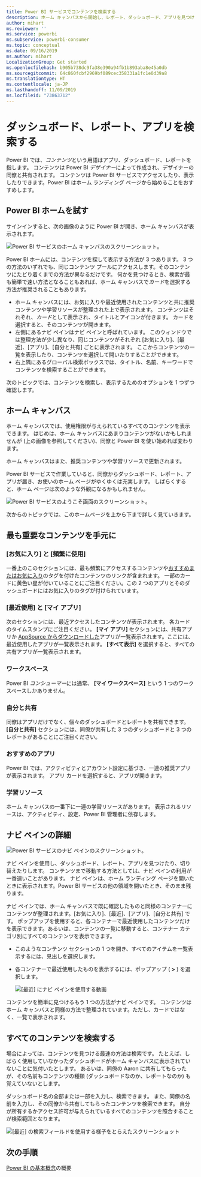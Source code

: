 ```yaml
---
title: Power BI サービスでコンテンツを検索する
description: ホーム キャンバスから開始し、レポート、ダッシュボード、アプリを見つけて開きます。
author: mihart
ms.reviewer: ''
ms.service: powerbi
ms.subservice: powerbi-consumer
ms.topic: conceptual
ms.date: 09/16/2019
ms.author: mihart
LocalizationGroup: Get started
ms.openlocfilehash: b905b738dc9fa38e390a94fb1b893aba8e45a0db
ms.sourcegitcommit: 64c860fcbf2969bf089cec358331a1fc1e0d39a8
ms.translationtype: HT
ms.contentlocale: ja-JP
ms.lasthandoff: 11/09/2019
ms.locfileid: "73863712"
---
```

# <a name="find-your-dashboards-reports-and-apps"></a>ダッシュボード、レポート、アプリを検索する
Power BI では、*コンテンツ*という用語はアプリ、ダッシュボード、レポートを指します。 コンテンツは Power BI *デザイナー*によって作成され、デザイナーの同僚と共有されます。 コンテンツは Power BI サービスでアクセスしたり、表示したりできます。Power BI はホーム ランディング ページから始めることをおすすめします。

## <a name="explore-power-bi-home"></a>Power BI ホームを試す
サインインすると、次の画像のように Power BI が開き、ホーム キャンバスが表示されます。
 
![Power BI サービスのホーム キャンバスのスクリーンショット。](media/end-user-home/power-bi-home.png)

Power BI ホームには、コンテンツを探して表示する方法が 3 つあります。 3 つの方法のいずれでも、同じコンテンツ プールにアクセスします。そのコンテンツにたどり着くまでの方法が異なるだけです。 何かを見つけるとき、検索が最も簡単で速い方法となることもあれば、ホーム キャンバスで*カード*を選択する方法が推奨されることもあります。

- ホーム キャンバスには、お気に入りや最近使用されたコンテンツと共に推奨コンテンツや学習リソースが整理された上で表示されます。 コンテンツはそれぞれ、*カード*として表示され、タイトルとアイコンが付きます。 カードを選択すると、そのコンテンツが開きます。
- 左側にあるナビ ペインはナビ ペインと呼ばれています。 このウィンドウでは整理方法が少し異なり、同じコンテンツがそれぞれ [お気に入り]、[最近]、[アプリ]、[自分と共有] ごとに表示されます。 ここからコンテンツの一覧を表示したり、コンテンツを選択して開いたりすることができます。
- 右上隅にあるグローバル検索ボックスでは、タイトル、名前、キーワードでコンテンツを検索することができます。

次のトピックでは、コンテンツを検索し、表示するためのオプションを 1 つずつ確認します。

## <a name="home-canvas"></a>ホーム キャンバス
ホーム キャンバスでは、使用権限が与えられているすべてのコンテンツを表示できます。 はじめは、ホーム キャンバスにあまりコンテンツがないかもしれませんが (上の画像を参照してください)、同僚と Power BI を使い始めれば変わります。

ホーム キャンバスはまた、推奨コンテンツや学習リソースで更新されます。 
 
Power BI サービスで作業していると、同僚からダッシュボード、レポート、アプリが届き、お使いのホーム ページがゆくゆくは充実します。 しばらくすると、ホーム ページは次のような外観になるかもしれません。

![Power BI サービスのようこそ画面のスクリーンショット。](media/end-user-home/power-bi-home-older.png)

 
次からのトピックでは、このホームページを上から下まで詳しく見ていきます。

## <a name="most-important-content-at-your-fingertips"></a>最も重要なコンテンツを手元に

### <a name="favorites-and-frequents"></a>[お気に入り] と [頻繁に使用]
一番上のこのセクションには、最も頻繁にアクセスするコンテンツや[おすすめまたはお気に入り](end-user-favorite.md)のタグを付けたコンテンツのリンクが含まれます。 一部のカードに黄色い星が付いていることにご注目ください。この 2 つのアプリとそのダッシュボードにはお気に入りのタグが付けられています。
 
### <a name="recents-and-my-apps"></a>[最近使用] と [マイ アプリ]
次のセクションには、最近アクセスしたコンテンツが表示されます。 各カードのタイムスタンプにご注目ください。 **[マイ アプリ]** セクションには、共有アプリか [AppSource からダウンロードした](end-user-apps.md)アプリが一覧表示されます。ここには、最近使用したアプリが一覧表示されます。 **[すべて表示]** を選択すると、すべての共有アプリが一覧表示されます。

### <a name="workspaces"></a>ワークスペース
Power BI *コンシューマー*には通常、 **[マイ ワークスペース]** という 1 つのワークスペースしかありません。 

### <a name="shared-with-me"></a>自分と共有
同僚はアプリだけでなく、個々のダッシュボードとレポートを共有できます。 **[自分と共有]** セクションには、同僚が共有した 3 つのダッシュボードと 3 つのレポートがあることにご注目ください。

### <a name="recommended-apps"></a>おすすめのアプリ
Power BI では、アクティビティとアカウント設定に基づき、一連の推奨アプリが表示されます。 アプリ カードを選択すると、アプリが開きます。
 
### <a name="learning-resources"></a>学習リソース
ホーム キャンバスの一番下に一連の学習リソースがあります。 表示されるリソースは、アクティビティ、設定、Power BI 管理者に依存します。 
 
## <a name="explore-the-nav-pane"></a>ナビ ペインの詳細

![Power BI サービスのナビ ペインのスクリーンショット。](media/end-user-home/power-bi-nav-bar.png)


ナビ ペインを使用し、ダッシュボード、レポート、アプリを見つけたり、切り替えたりします。 コンテンツまで移動する方法としては、ナビ ペインの利用が一番速いことがあります。
ナビ ペインは、ホーム ランディング ページを開いたときに表示されます。Power BI サービスの他の領域を開いたとき、そのまま残ります。
  
ナビ ペインでは、ホーム キャンバスで既に確認したものと同様のコンテナーにコンテンツが整理されます。[お気に入り]、[最近]、[アプリ]、[自分と共有] です。 ポップアップを使用すると、各コンテナーで最近使用したコンテンツだけを表示できます。あるいは、コンテンツの一覧に移動すると、コンテナー カテゴリ別にすべてのコンテンツを表示できます。
 
- このようなコンテンツ セクションの 1 つを開き、すべてのアイテムを一覧表示するには、見出しを選択します。
- 各コンテナーで最近使用したものを表示するには、ポップアップ ( **>** ) を選択します。

    ![[最近] にナビ ペインを使用する動画](media/end-user-home/power-bi-nav-bar.gif)

 
コンテンツを簡単に見つけるもう 1 つの方法がナビ ペインです。 コンテンツはホーム キャンバスと同様の方法で整理されています。ただし、カードではなく、一覧で表示されます。 

## <a name="search-all-of-your-content"></a>すべてのコンテンツを検索する
場合によっては、コンテンツを見つける最速の方法は検索です。 たとえば、しばらく使用していなかったダッシュボードがホーム キャンバスに表示されていないことに気付いたとします。 あるいは、同僚の Aaron に共有してもらったが、その名前もコンテンツの種類 (ダッシュボードなのか、レポートなのか) も覚えていないとします。
 
ダッシュボード名の全部または一部を入力し、検索できます。 また、同僚の名前を入力し、その同僚から共有してもらったコンテンツを検索できます。 自分が所有するかアクセス許可が与えられているすべてのコンテンツを照合することが検索範囲となります。

![[最近] の検索フィールドを使用する様子をとらえたスクリーンショット](media/end-user-home/power-bi-search.png)

## <a name="next-steps"></a>次の手順
[Power BI の基本概念](end-user-basic-concepts.md)の概要
